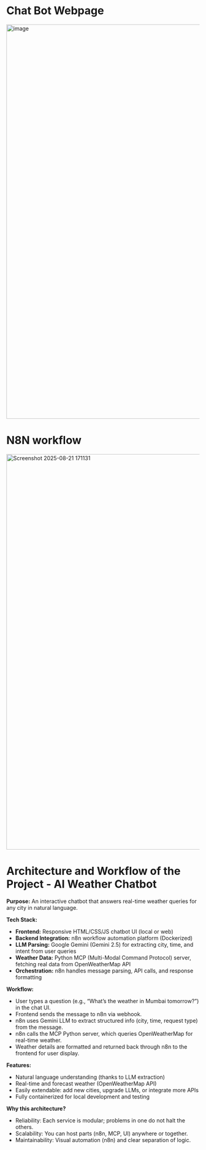 # Chat Bot Webpage
<img width="1919" height="1027" alt="image" src="https://github.com/user-attachments/assets/65559f17-e766-4195-abc1-ae90ade12c01" />

# N8N workflow 
<img width="1919" height="1030" alt="Screenshot 2025-08-21 171131" src="https://github.com/user-attachments/assets/8d676d60-c705-4a68-967f-dc3950fd14cb" />

# Architecture and Workflow of the Project - AI Weather Chatbot 

**Purpose:**
An interactive chatbot that answers real-time weather queries for any city in natural language.

**Tech Stack:**
- **Frontend:** Responsive HTML/CSS/JS chatbot UI (local or web)
- **Backend Integration:** n8n workflow automation platform (Dockerized)
- **LLM Parsing:** Google Gemini (Gemini 2.5) for extracting city, time, and intent from user queries
- **Weather Data:** Python MCP (Multi-Modal Command Protocol) server, fetching real data from OpenWeatherMap API
- **Orchestration:** n8n handles message parsing, API calls, and response formatting

**Workflow:**
- User types a question (e.g., “What’s the weather in Mumbai tomorrow?”) in the chat UI.
- Frontend sends the message to n8n via webhook.
- n8n uses Gemini LLM to extract structured info (city, time, request type) from the message.
- n8n calls the MCP Python server, which queries OpenWeatherMap for real-time weather.
- Weather details are formatted and returned back through n8n to the frontend for user display.

**Features:**
- Natural language understanding (thanks to LLM extraction)
- Real-time and forecast weather (OpenWeatherMap API)
- Easily extendable: add new cities, upgrade LLMs, or integrate more APIs
- Fully containerized for local development and testing

**Why this architecture?**
- Reliability: Each service is modular; problems in one do not halt the others.
- Scalability: You can host parts (n8n, MCP, UI) anywhere or together.
- Maintainability: Visual automation (n8n) and clear separation of logic.
